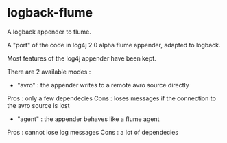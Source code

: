 logback-flume
=============

A logback appender to flume.

A "port" of the code in log4j 2.0 alpha flume appender, adapted to logback.

Most features of the log4j appender have been kept.

There are 2 available modes : 

- "avro" : the appender writes to a remote avro source directly

Pros : only a few dependecies 
Cons : loses messages if the connection to the avro source is lost

- "agent" : the appender behaves like a flume agent

Pros : cannot lose log messages
Cons : a lot of dependecies


